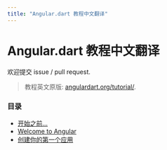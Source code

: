 ```yaml
---
title: "Angular.dart 教程中文翻译"
---
```


# Angular.dart 教程中文翻译

欢迎提交 issue / pull request.

> 教程英文原版: [angulardart.org/tutorial/](https://angulardart.org/tutorial/).

### 目录

- [开始之前...](./01-before-you-begin.html)
- [Welcome to Angular](./02-welcome-to-angular.html)
- [创建你的第一个应用](./03-ch01-creating-your-first-app.html)

